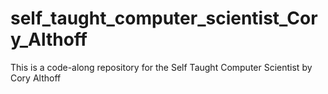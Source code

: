 # self_taught_computer_scientist_Cory_Althoff

This is a code-along repository for the Self Taught Computer Scientist by Cory Althoff
